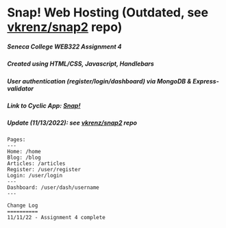 
# Snap! Web Hosting (Outdated, see [vkrenz/snap2](https://github.com/vkrenz/snap2) repo)

##### Seneca College ***WEB322 Assignment 4***

##### Created using ***HTML/CSS***, ***Javascript***, ***Handlebars***

##### User authentication (register/login/dashboard) via ***MongoDB*** & ***Express-validator***

##### Link to Cyclic App: [Snap!](https://snap.cyclic.app)

##### Update (11/13/2022): see [vkrenz/snap2](https://github.com/vkrenz/snap2) repo 

```
Pages:
---
Home: /home
Blog: /blog
Articles: /articles
Register: /user/register
Login: /user/login
---
Dashboard: /user/dash/username
---

Change Log
==========
11/11/22 - Assignment 4 complete
```

